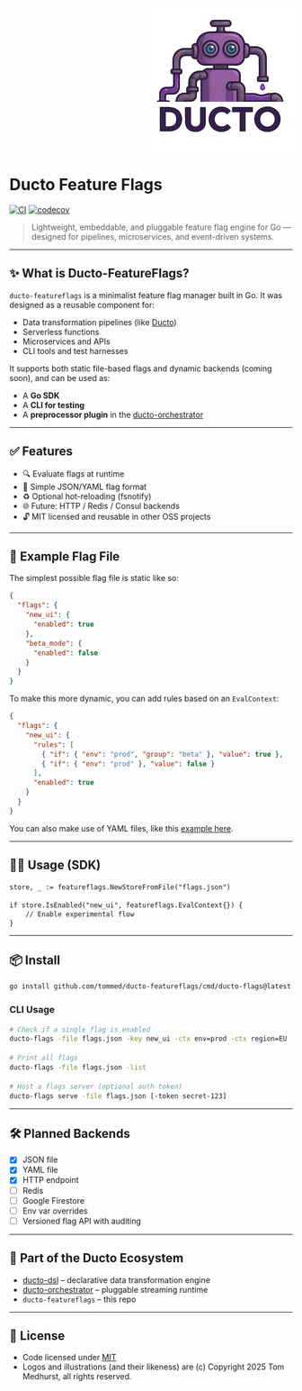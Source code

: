 <!--suppress HtmlDeprecatedAttribute -->
<p align="right">
    <a href="https://github.com/tommed" title="See Project Ducto">
        <img src="./assets/ducto-logo-small.png" alt="A part of Project Ducto"/>
    </a>
</p>

# Ducto Feature Flags

[![CI](https://github.com/tommed/ducto-featureflags/actions/workflows/ci.yml/badge.svg)](https://github.com/tommed/ducto-featureflags/actions/workflows/ci.yml)
[![codecov](https://codecov.io/gh/tommed/ducto-featureflags/branch/main/graph/badge.svg)](https://codecov.io/gh/tommed/ducto-featureflags)

> Lightweight, embeddable, and pluggable feature flag engine for Go — designed for pipelines, microservices, and event-driven systems.

---
## ✨ What is Ducto-FeatureFlags?

`ducto-featureflags` is a minimalist feature flag manager built in Go. It was designed as a reusable component for:
- Data transformation pipelines (like [Ducto](https://github.com/tommed))
- Serverless functions
- Microservices and APIs
- CLI tools and test harnesses

It supports both static file-based flags and dynamic backends (coming soon), and can be used as:
- A **Go SDK**
- A **CLI for testing**
- A **preprocessor plugin** in the [ducto-orchestrator](https://github.com/tommed/ducto-orchestrator)

---
## ✅ Features

- 🔍 Evaluate flags at runtime
- 🧩 Simple JSON/YAML flag format
- ♻️ Optional hot-reloading (fsnotify)
- 🌐 Future: HTTP / Redis / Consul backends
- 🔓 MIT licensed and reusable in other OSS projects

---
## 🔧 Example Flag File

The simplest possible flag file is static like so:
```json
{
  "flags": {
    "new_ui": {
      "enabled": true
    },
    "beta_mode": {
      "enabled": false
    }
  }
}
```

To make this more dynamic, you can add rules based on an `EvalContext`:
```json
{
  "flags": {
    "new_ui": {
      "rules": [
        { "if": { "env": "prod", "group": "beta" }, "value": true },
        { "if": { "env": "prod" }, "value": false }
      ],
      "enabled": true
    }
  }
}
```

You can also make use of YAML files, like this [example here](./examples/with_rules.yaml).

---
## 🧑‍💻 Usage (SDK)

```golang
store, _ := featureflags.NewStoreFromFile("flags.json")

if store.IsEnabled("new_ui", featureflags.EvalContext{}) {
    // Enable experimental flow
}
```

---
## 📦 Install

```bash
go install github.com/tommed/ducto-featureflags/cmd/ducto-flags@latest
```

### CLI Usage

```bash
# Check if a single flag is enabled
ducto-flags -file flags.json -key new_ui -ctx env=prod -ctx region=EU

# Print all flags
ducto-flags -file flags.json -list

# Host a flags server (optional auth token)
ducto-flags serve -file flags.json [-token secret-123]
```

---
## 🛠️ Planned Backends
- [x] JSON file
- [x] YAML file
- [x] HTTP endpoint
- [ ] Redis
- [ ] Google Firestore
- [ ] Env var overrides
- [ ] Versioned flag API with auditing

---
## 🤖 Part of the Ducto Ecosystem
- [ducto-dsl](https://github.com/tommed/ducto-dsl) – declarative data transformation engine
- [ducto-orchestrator](https://github.com/tommed/ducto-orchestrator) – pluggable streaming runtime
- `ducto-featureflags` – this repo

---
## 🧰 License
- Code licensed under [MIT](./LICENSE)
- Logos and illustrations (and their likeness) are (c) Copyright 2025 Tom Medhurst, all rights reserved.
